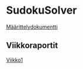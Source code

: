 # SudokuSolver

[Määrittelydokumentti](https://github.com/nagajaga/SudokuSolver/blob/master/documentation/M%C3%A4%C3%A4rittelydokumentti.md)

## Viikkoraportit

[Viikko1](https://github.com/nagajaga/SudokuSolver/blob/master/documentation/viikkoraportti_1.md)